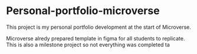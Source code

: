 # Personal-portfolio-microverse
This project is my personal portfolio development at the start of Microverse.

Microverse alredy prepared template in figma for all students to replicate. This is also a milestone project so not everything was completed ta
